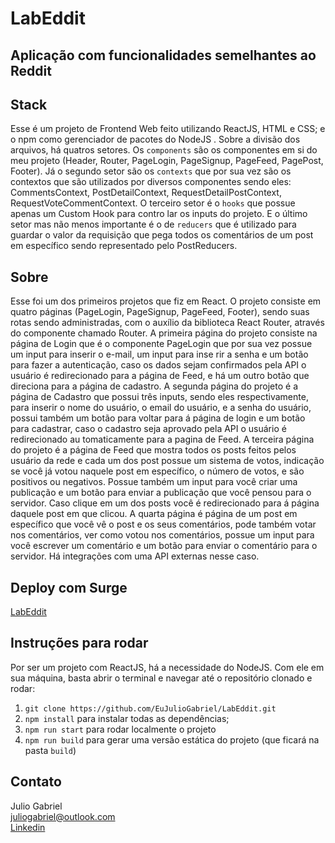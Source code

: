 # LabEddit
 
## Aplicação com funcionalidades semelhantes ao Reddit

## Stack
Esse é um projeto de Frontend Web feito utilizando ReactJS, HTML e CSS; 
e o npm como gerenciador de pacotes do NodeJS .
Sobre a divisão dos arquivos, há quatros setores. Os `components` são 
os componentes em si do meu projeto (Header, Router, PageLogin, PageSignup, PageFeed, PagePost, Footer). 
Já o segundo setor são os `contexts` que por sua vez são os contextos que são utilizados por diversos componentes sendo eles: CommentsContext,
PostDetailContext, RequestDetailPostContext, RequestVoteCommentContext. O terceiro setor é o `hooks` que possue apenas um Custom Hook para contro
lar os inputs do projeto. E o último setor mas não menos importante é o de `reducers` que é utilizado para guardar o valor da requisição que pega todos os 
comentários de um post em específico sendo representado pelo PostReducers.

## Sobre
Esse foi um dos primeiros projetos que fiz em React.
O projeto consiste em quatro páginas (PageLogin, PageSignup, PageFeed, Footer), sendo suas rotas sendo administradas, com o auxílio da biblioteca React Router,
através do componente chamado Router.
A primeira página do projeto consiste na página de Login que é o componente PageLogin que por sua vez possue um input para inserir o e-mail, um input para inse
rir a senha e um botão para fazer a autenticação, caso os dados sejam confirmados pela API o usuário é redirecionado para a página de Feed, e há um outro botão que direciona
para a página de cadastro.
A segunda página do projeto é a página de Cadastro que possui três inputs, sendo eles respectivamente, para inserir o nome do usuário, o email do usuário, e a senha
do usuário, possui também um botão para voltar para á página de login e um botão para cadastrar, caso o cadastro seja aprovado pela API o usuário é redirecionado au
tomaticamente para a pagina de Feed.
A terceira página do projeto é a página de Feed que mostra todos os posts feitos pelos usuário da rede e cada um dos post possue um sistema de votos, indicação 
se você já votou naquele post em específico, o número de votos, e são positivos ou negativos. Possue também um input para você criar uma publicação e um botão para
enviar a publicação que você pensou para o servidor. Caso clique em um dos posts você é redirecionado para á página daquele post em que clicou.
A quarta página é página de um post em específico que você vê o post e os seus comentários, pode também votar nos comentários, ver como votou nos comentários, possue
um input para você escrever um comentário e um botão para enviar o comentário para o servidor.
Há integrações com uma API externas nesse caso.

## Deploy com Surge

<a href="http://capable-talk.surge.sh/">LabEddit</a>

## Instruções para rodar
Por ser um projeto com ReactJS, há a necessidade do NodeJS. Com ele em 
sua máquina, basta abrir o terminal e navegar até o repositório clonado e 
rodar:

1. `git clone https://github.com/EuJulioGabriel/LabEddit.git`
2. `npm install` para instalar todas as dependências;
3. `npm run start` para rodar localmente o projeto
4. `npm run build` para gerar uma versão estática do projeto 
(que ficará na pasta `build`)

## Contato
Julio Gabriel<br>
juliogabriel@outlook.com<br>
<a href="https://www.linkedin.com/in/eujuliogabriel/">Linkedin</a>
